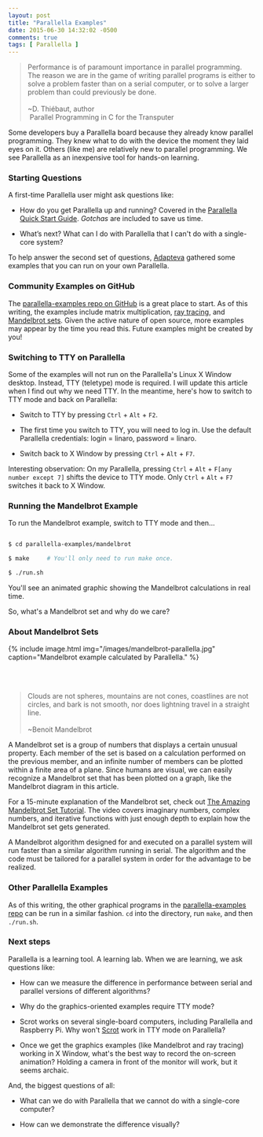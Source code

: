 ```yaml
---
layout: post
title: "Parallella Examples"
date: 2015-06-30 14:32:02 -0500
comments: true
tags: [ Parallella ]
---
```

>Performance is of paramount importance in parallel programming. The reason we are in the game of writing parallel programs is either to solve a problem faster than on a serial computer, or to solve a larger problem than could previously be done.<br/>&nbsp;<br/>~D. Thiébaut, author<br/>&nbsp;Parallel Programming in C for the Transputer

Some developers buy a Parallella board because they already know parallel programming. They knew what to do with the device the moment they laid eyes on it. Others (like me) are relatively new to parallel programming. We see Parallella as an inexpensive tool for hands-on learning.

<!--more-->

### Starting Questions

A first-time Parallella user might ask questions like:

* How do you get Parallella up and running? Covered in the [Parallella Quick Start Guide](/blog/2014/07/07/parallella-quick-start-guide-with-gotchas/). _Gotchas_ are included to save us time.

* What’s next? What can I do with Parallella that I can't do with a single-core system?

To help answer the second set of questions, [Adapteva](http://adapteva.com) gathered some examples that you can run on your own Parallella. 

### Community Examples on GitHub

The [parallella-examples repo on GitHub](https://github.com/parallella/parallella-examples) is a great place to start. As of this writing, the examples include matrix multiplication, [ray tracing](https://en.wikipedia.org/wiki/Ray_tracing), and [Mandelbrot sets](http://mathworld.wolfram.com/MandelbrotSet.html). Given the active nature of open source, more examples may appear by the time you read this. Future examples might be created by you!

### Switching to TTY on Parallella

Some of the examples will not run on the Parallella's Linux X Window desktop. Instead, TTY (teletype) mode is required. I will update this article when I find out why we need TTY. In the meantime, here's how to switch to TTY mode and back on Parallella: 

* Switch to TTY by pressing `Ctrl` + `Alt` + `F2`.

* The first time you switch to TTY, you will need to log in. Use the default Parallella credentials: login = linaro, password = linaro.

* Switch back to X Window by pressing `Ctrl` + `Alt` + `F7`.

Interesting observation: On my Parallella, pressing `Ctrl` + `Alt` + `F[any number except 7]` shifts the device to TTY mode. Only `Ctrl` + `Alt` + `F7` switches it back to X Window.

### Running the Mandelbrot Example

To run the Mandelbrot example, switch to TTY mode and then...

~~~bash

$ cd parallella-examples/mandelbrot

$ make     # You'll only need to run make once.

$ ./run.sh

~~~

You'll see an animated graphic showing the Mandelbrot calculations in real time.

So, what's a Mandelbrot set and why do we care?

### About Mandelbrot Sets

{% include image.html img="/images/mandelbrot-parallella.jpg" caption="Mandelbrot example calculated by Parallella." %}

<br/>&nbsp;
>Clouds are not spheres, mountains are not cones, coastlines are not circles, and bark is not smooth, nor does lightning travel in a straight line.<br/>&nbsp;<br/>~Benoit Mandelbrot

A Mandelbrot set is a group of numbers that displays a certain unusual property. Each member of the set is based on a calculation performed on the previous member, and an infinite number of members can be plotted within a finite area of a plane. Since humans are visual, we can easily recognize a Mandelbrot set that has been plotted on a graph, like the Mandelbrot diagram in this article. 

For a 15-minute explanation of the Mandelbrot set, check out [The Amazing Mandelbrot Set Tutorial](https://www.youtube.com/watch?v=0YaYmyfy9Z4&list=PLOnWKC1gI_OPU8SDIBnCLHsgzNLSbnPJQ&index=2). The video covers imaginary numbers, complex numbers, and iterative functions with just enough depth to explain how the Mandelbrot set gets generated.

A Mandelbrot algorithm designed for and executed on a parallel system will run faster than a similar algorithm running in serial. The algorithm and the code must be tailored for a parallel system in order for the advantage to be realized.

### Other Parallella Examples
As of this writing, the other graphical programs in the [parallella-examples repo](https://github.com/parallella/parallella-examples) can be run in a similar fashion. `cd` into the directory, run `make`, and then `./run.sh`.

### Next steps
Parallella is a learning tool. A learning lab. When we are learning, we ask questions like:

* How can we measure the difference in performance between serial and parallel versions of different algorithms? 

* Why do the graphics-oriented examples require TTY mode?

* Scrot works on several single-board computers, including Parallella and Raspberry Pi. Why won't [Scrot](/blog/2013/03/19/how-to-take-a-raspberry-pi-screenshot/) work in TTY mode on Parallella?

* Once we get the graphics examples (like Mandelbrot and ray tracing) working in X Window, what's the best way to record the on-screen animation? Holding a camera in front of the monitor will work, but it seems archaic. 

And, the biggest questions of all: 

* What can we do with Parallella that we cannot do with a single-core computer? 

* How can we demonstrate the difference visually?
